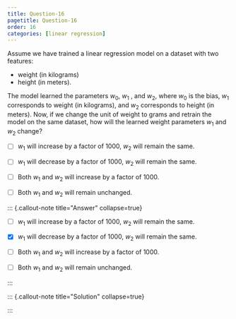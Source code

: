 ```yaml
---
title: Question-16
pagetitle: Question-16
order: 16
categories: [linear regression]
---
```


Assume we have trained a linear regression model on a dataset with two features: 

- weight (in kilograms) 
- height (in meters). 

The model learned the parameters $w_0$, $w_1$ , and $w_2$, where $w_0$ is the bias, $w_1$ corresponds to weight (in kilograms), and $w_2$ corresponds to height (in meters). Now, if we change the unit of weight to grams and retrain the model on the same dataset, how will the learned weight parameters $w_1$ and $w_2$ change?

- [ ] $w_1$ will increase by a factor of 1000, $w_2$ will remain the same.

- [ ] $w_1$ will decrease by a factor of 1000, $w_2$ will remain the same.

- [ ] Both $w_1$ and $w_2$ will increase by a factor of 1000.

- [ ] Both $w_1$ and $w_2$ will remain unchanged.


::: {.callout-note title="Answer" collapse=true}

- [ ] $w_1$ will increase by a factor of 1000, $w_2$ will remain the same.

- [x] $w_1$ will decrease by a factor of 1000, $w_2$ will remain the same.

- [ ] Both $w_1$ and $w_2$ will increase by a factor of 1000.

- [ ] Both $w_1$ and $w_2$ will remain unchanged.


:::

::: {.callout-note title="Solution" collapse=true}

:::
